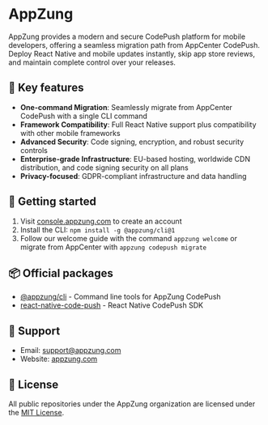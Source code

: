 # AppZung

AppZung provides a modern and secure CodePush platform for mobile developers, offering a seamless migration path from AppCenter CodePush. Deploy React Native and mobile updates instantly, skip app store reviews, and maintain complete control over your releases.

## 🌟 Key features

- **One-command Migration**: Seamlessly migrate from AppCenter CodePush with a single CLI command
- **Framework Compatibility**: Full React Native support plus compatibility with other mobile frameworks
- **Advanced Security**: Code signing, encryption, and robust security controls
- **Enterprise-grade Infrastructure**: EU-based hosting, worldwide CDN distribution, and code signing security on all plans
- **Privacy-focused**: GDPR-compliant infrastructure and data handling

## 🚀 Getting started

1. Visit [console.appzung.com](https://console.appzung.com) to create an account
2. Install the CLI: `npm install -g @appzung/cli@1`
3. Follow our welcome guide with the command `appzung welcome` or migrate from AppCenter with `appzung codepush migrate`

## 📦 Official packages

- [@appzung/cli](https://npmjs.com/package/@appzung/cli) - Command line tools for AppZung CodePush
- [react-native-code-push](https://github.com/AppZung/react-native-code-push) - React Native CodePush SDK

## 💬 Support

- Email: support@appzung.com
- Website: [appzung.com](https://appzung.com)

## 📝 License

All public repositories under the AppZung organization are licensed under the [MIT License](LICENSE).
